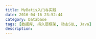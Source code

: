 ```yaml
---
title: MyBatis入门与实践
date: 2016-04-16 23:52:44
category: Database
tags: [数据库, 持久层框架, 动态SQL, Java]
description:
---
```

